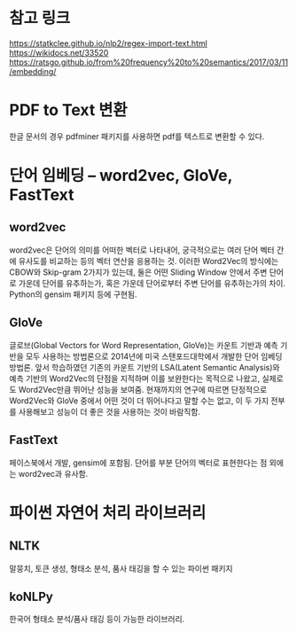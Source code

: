 # 참고 링크
https://statkclee.github.io/nlp2/regex-import-text.html  
https://wikidocs.net/33520  
https://ratsgo.github.io/from%20frequency%20to%20semantics/2017/03/11/embedding/  

# PDF to Text 변환
한글 문서의 경우 pdfminer 패키지를 사용하면 pdf를 텍스트로 변환할 수 있다.

# 단어 임베딩 – word2vec, GloVe, FastText
## word2vec
word2vec은 단어의 의미를 어떠한 벡터로 나타내어, 궁극적으로는 여러 단어 벡터 간에 유사도를 비교하는 등의 벡터 연산을 응용하는 것. 이러한 Word2Vec의 방식에는 CBOW와 Skip-gram 2가지가 있는데, 둘은 어떤 Sliding Window 안에서 주변 단어로 가운데 단어를 유추하는가, 혹은 가운데 단어로부터 주변 단어를 유추하는가의 차이. Python의 gensim 패키지 등에 구현됨.
## GloVe
글로브(Global Vectors for Word Representation, GloVe)는 카운트 기반과 예측 기반을 모두 사용하는 방법론으로 2014년에 미국 스탠포드대학에서 개발한 단어 임베딩 방법론. 앞서 학습하였던 기존의 카운트 기반의 LSA(Latent Semantic Analysis)와 예측 기반의 Word2Vec의 단점을 지적하며 이를 보완한다는 목적으로 나왔고, 실제로도 Word2Vec만큼 뛰어난 성능을 보여줌. 현재까지의 연구에 따르면 단정적으로 Word2Vec와 GloVe 중에서 어떤 것이 더 뛰어나다고 말할 수는 없고, 이 두 가지 전부를 사용해보고 성능이 더 좋은 것을 사용하는 것이 바람직함.
## FastText
페이스북에서 개발, gensim에 포함됨. 단어를 부분 단어의 벡터로 표현한다는 점 외에는 word2vec과 유사함.

# 파이썬 자연어 처리 라이브러리
## NLTK
말뭉치, 토큰 생성, 형태소 분석, 품사 태깅을 할 수 있는 파이썬 패키지
## koNLPy
한국어 형태소 분석/품사 태깅 등이 가능한 라이브러리.